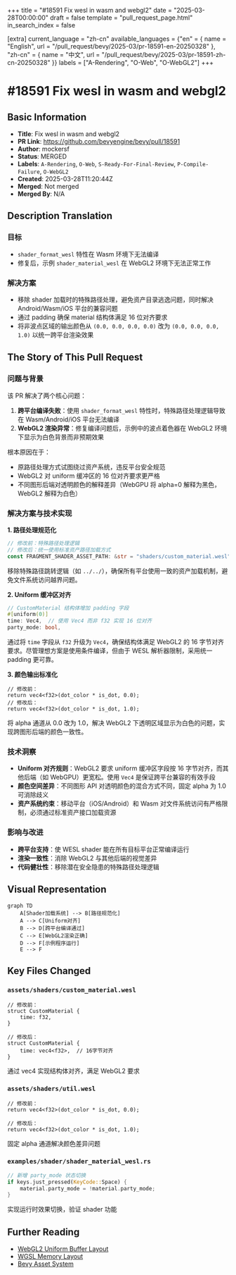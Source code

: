 +++
title = "#18591 Fix wesl in wasm and webgl2"
date = "2025-03-28T00:00:00"
draft = false
template = "pull_request_page.html"
in_search_index = false

[extra]
current_language = "zh-cn"
available_languages = {"en" = { name = "English", url = "/pull_request/bevy/2025-03/pr-18591-en-20250328" }, "zh-cn" = { name = "中文", url = "/pull_request/bevy/2025-03/pr-18591-zh-cn-20250328" }}
labels = ["A-Rendering", "O-Web", "O-WebGL2"]
+++

# #18591 Fix wesl in wasm and webgl2

## Basic Information
- **Title**: Fix wesl in wasm and webgl2
- **PR Link**: https://github.com/bevyengine/bevy/pull/18591
- **Author**: mockersf
- **Status**: MERGED
- **Labels**: `A-Rendering`, `O-Web`, `S-Ready-For-Final-Review`, `P-Compile-Failure`, `O-WebGL2`
- **Created**: 2025-03-28T11:20:44Z
- **Merged**: Not merged
- **Merged By**: N/A

## Description Translation

### 目标
- `shader_format_wesl` 特性在 Wasm 环境下无法编译
- 修复后，示例 `shader_material_wesl` 在 WebGL2 环境下无法正常工作

### 解决方案
- 移除 shader 加载时的特殊路径处理，避免资产目录逃逸问题，同时解决 Android/Wasm/iOS 平台的兼容问题
- 通过 padding 确保 material 结构体满足 16 位对齐要求
- 将非波点区域的输出颜色从 `(0.0, 0.0, 0.0, 0.0)` 改为 `(0.0, 0.0, 0.0, 1.0)` 以统一跨平台渲染效果

## The Story of This Pull Request

### 问题与背景
该 PR 解决了两个核心问题：  
1. **跨平台编译失败**：使用 `shader_format_wesl` 特性时，特殊路径处理逻辑导致在 Wasm/Android/iOS 平台无法编译  
2. **WebGL2 渲染异常**：修复编译问题后，示例中的波点着色器在 WebGL2 环境下显示为白色背景而非预期效果  

根本原因在于：  
- 原路径处理方式试图绕过资产系统，违反平台安全规范  
- WebGL2 对 uniform 缓冲区的 16 位对齐要求更严格  
- 不同图形后端对透明颜色的解释差异（WebGPU 将 alpha=0 解释为黑色，WebGL2 解释为白色）

### 解决方案与技术实现
**1. 路径处理规范化**  
```rust
// 修改前：特殊路径处理逻辑
// 修改后：统一使用标准资产路径加载方式
const FRAGMENT_SHADER_ASSET_PATH: &str = "shaders/custom_material.wesl";
```
移除特殊路径跳转逻辑（如 `../../`），确保所有平台使用一致的资产加载机制，避免文件系统访问越界问题。

**2. Uniform 缓冲区对齐**  
```rust
// CustomMaterial 结构体增加 padding 字段
#[uniform(0)]
time: Vec4,  // 使用 Vec4 而非 f32 实现 16 位对齐
party_mode: bool,
```
通过将 `time` 字段从 `f32` 升级为 `Vec4`，确保结构体满足 WebGL2 的 16 字节对齐要求。尽管理想方案是使用条件编译，但由于 WESL 解析器限制，采用统一 padding 更可靠。

**3. 颜色输出标准化**  
```wgsl
// 修改前：
return vec4<f32>(dot_color * is_dot, 0.0);
// 修改后：
return vec4<f32>(dot_color * is_dot, 1.0);
```
将 alpha 通道从 0.0 改为 1.0，解决 WebGL2 下透明区域显示为白色的问题，实现跨图形后端的颜色一致性。

### 技术洞察
- **Uniform 对齐规则**：WebGL2 要求 uniform 缓冲区字段按 16 字节对齐，而其他后端（如 WebGPU）更宽松。使用 `Vec4` 是保证跨平台兼容的有效手段  
- **颜色空间差异**：不同图形 API 对透明颜色的混合方式不同，固定 alpha 为 1.0 可消除歧义  
- **资产系统约束**：移动平台（iOS/Android）和 Wasm 对文件系统访问有严格限制，必须通过标准资产接口加载资源

### 影响与改进
- **跨平台支持**：使 WESL shader 能在所有目标平台正常编译运行  
- **渲染一致性**：消除 WebGL2 与其他后端的视觉差异  
- **代码健壮性**：移除潜在安全隐患的特殊路径处理逻辑

## Visual Representation

```mermaid
graph TD
    A[Shader加载系统] --> B[路径规范化]
    A --> C[Uniform对齐]
    B --> D[跨平台编译通过]
    C --> E[WebGL2渲染正确]
    D --> F[示例程序运行]
    E --> F
```

## Key Files Changed

### `assets/shaders/custom_material.wesl`
```wgsl
// 修改前：
struct CustomMaterial {
    time: f32,
}

// 修改后：
struct CustomMaterial {
    time: vec4<f32>,  // 16字节对齐
}
```
通过 vec4 实现结构体对齐，满足 WebGL2 要求

### `assets/shaders/util.wesl`
```wgsl
// 修改前：
return vec4<f32>(dot_color * is_dot, 0.0);

// 修改后：
return vec4<f32>(dot_color * is_dot, 1.0);
```
固定 alpha 通道解决颜色差异问题

### `examples/shader/shader_material_wesl.rs`
```rust
// 新增 party_mode 状态切换
if keys.just_pressed(KeyCode::Space) {
    material.party_mode = !material.party_mode;
}
```
实现运行时效果切换，验证 shader 功能

## Further Reading
- [WebGL2 Uniform Buffer Layout](https://www.khronos.org/opengl/wiki/Uniform_Buffer_Object)
- [WGSL Memory Layout](https://gpuweb.github.io/gpuweb/wgsl/#memory-layout)
- [Bevy Asset System](https://bevyengine.org/learn/book/features/assets/)